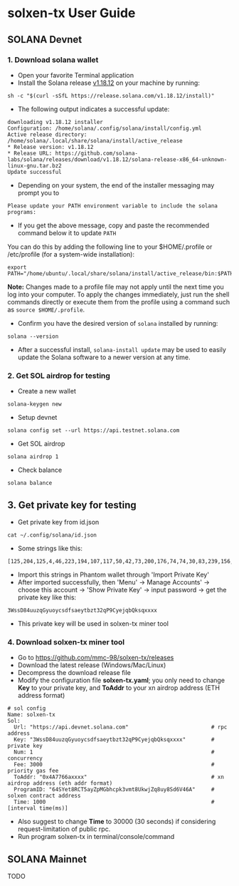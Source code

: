 # solxen-tx User Guide

## SOLANA Devnet

### 1. Download solana wallet

- Open your favorite Terminal application
- Install the Solana release [v1.18.12](https://github.com/solana-labs/solana/releases/tag/v1.18.12) on your machine by running:

```
sh -c "$(curl -sSfL https://release.solana.com/v1.18.12/install)"
```

- The following output indicates a successful update:

```
downloading v1.18.12 installer
Configuration: /home/solana/.config/solana/install/config.yml
Active release directory: /home/solana/.local/share/solana/install/active_release
* Release version: v1.18.12
* Release URL: https://github.com/solana-labs/solana/releases/download/v1.18.12/solana-release-x86_64-unknown-linux-gnu.tar.bz2
Update successful
```

- Depending on your system, the end of the installer messaging may prompt you to

```
Please update your PATH environment variable to include the solana programs:
```

- If you get the above message, copy and paste the recommended command below it to update `PATH` 

You can do this by adding the following line to your $HOME/.profile or /etc/profile (for a system-wide installation):

```
export PATH="/home/ubuntu/.local/share/solana/install/active_release/bin:$PATH"
```

**Note:** Changes made to a profile file may not apply until the next time you log into your computer. To apply the changes immediately, just run the shell commands directly or execute them from the profile using a command such as `source $HOME/.profile`.

- Confirm you have the desired version of `solana` installed by running:

```
solana --version
```

- After a successful install, `solana-install update` may be used to easily update the Solana software to a newer version at any time.



### 2. Get SOL airdrop for testing

* Create a new wallet

```
solana-keygen new
```

* Setup devnet

```
solana config set --url https://api.testnet.solana.com
```

* Get SOL airdrop

```
solana airdrop 1
```

* Check balance

```
solana balance
```



## 3. Get private key for testing

* Get private key from id.json

```
cat ~/.config/solana/id.json
```

* Some strings like this:

```
[125,204,125,4,46,223,194,107,117,50,42,73,200,176,74,74,30,83,239,156,176,207,193,19,123,73,223,128,217,72,17]
```

* Import this strings in Phantom wallet through 'Import Private Key'
* After imported successfully, then 'Menu' -> Manage Accounts' -> choose this account -> 'Show Private Key' -> input password -> get the private key like this:

```
3WssD84uuzqGyuoycsdfsaeytbzt32qP9CyejqbQksqxxxx
```

* This private key will be used in solxen-tx miner tool



### 4. Download solxen-tx miner tool

* Go to https://github.com/mmc-98/solxen-tx/releases
* Download the latest release (Windows/Mac/Linux)
* Decompress the download release file
* Modify the configuration file **solxen-tx.yaml**; you only need to change **Key** to your private key, and **ToAddr** to your xn airdrop address (ETH address format)

```
# sol config
Name: solxen-tx
Sol:
  Url: "https://api.devnet.solana.com"                          # rpc address
  Key: "3WssD84uuzqGyuoycsdfsaeytbzt32qP9CyejqbQksqxxxx"        # private key
  Num: 1                                                        # concurrency
  Fee: 3000                                                     # priority gas fee
  ToAddr: "0x4A7766axxxx"          								# xn airdrop address (eth addr format)
  ProgramID: "64SYet8RCT5ayZpMGbhcpk3vmt8UkwjZq8uy8Sd6V46A"     # solxen contract address
  Time: 1000                                                    # [interval time(ms)]
```

* Also suggest to change **Time** to 30000 (30 seconds) if considering request-limitation of public rpc.
* Run program solxen-tx in terminal/console/command



## SOLANA Mainnet

TODO
